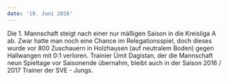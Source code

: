 ```yaml
---
date: '19. Juni 2016'
---
```


Die 1. Mannschaft steigt nach einer nur mäßigen Saison in die Kreisliga A ab. Zwar hatte man noch eine Chance im Relegationsspiel, doch dieses wurde vor 800 Zuschauern in Holzhausen (auf neutralem Boden) gegen Hallwangen mit 0:1 verloren. Trainier Ümit Dagistan, der die Mannschaft neun Spieltage vor Saisonende übernahm, bleibt auch in der Saison 2016 / 2017 Trainer der SVE - Jungs.
